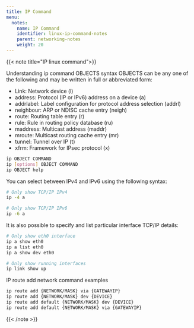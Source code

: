 ```yaml
---
title: IP Command
menu:
  notes:
    name: IP Command
    identifier: linux-ip-command-notes
    parent: networking-notes
    weight: 20
---
```


{{< note title="IP linux command">}}

Understanding ip command OBJECTS syntax
OBJECTS can be any one of the following and may be written in full or abbreviated form:

- Link: Network device (l)
- address: Protocol (IP or IPv6) address on a device (a)
- addrlabel: Label configuration for protocol address selection (addrl)
- neighbour: ARP or NDISC cache entry (neigh)
- route: Routing table entry (r)
- rule: Rule in routing policy database (ru)
- maddress: Multicast address (maddr)
- mroute: Multicast routing cache entry (mr)
- tunnel: Tunnel over IP (t)
- xfrm: Framework for IPsec protocol (x)

```bash
ip OBJECT COMMAND
ip [options] OBJECT COMMAND
ip OBJECT help
```

You can select between IPv4 and IPv6 using the following syntax:

```bash
# Only show TCP/IP IPv4
ip -4 a

# Only show TCP/IP IPv6
ip -6 a
```

It is also possible to specify and list particular interface TCP/IP details:

```bash
# Only show eth0 interface
ip a show eth0
ip a list eth0
ip a show dev eth0

# Only show running interfaces
ip link show up
```

IP route add network command examples

```bash
ip route add {NETWORK/MASK} via {GATEWAYIP}
ip route add {NETWORK/MASK} dev {DEVICE}
ip route add default {NETWORK/MASK} dev {DEVICE}
ip route add default {NETWORK/MASK} via {GATEWAYIP}
```

{{< /note >}}

